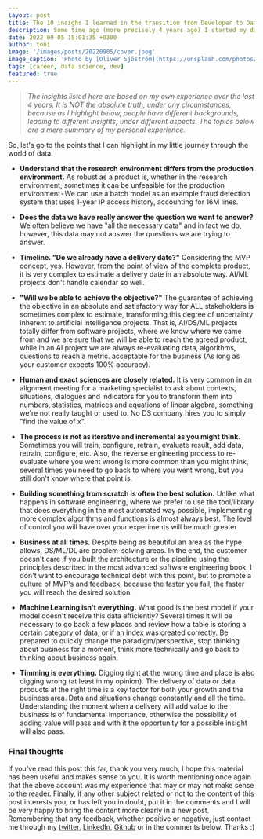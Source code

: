 ```yaml
---
layout: post
title: The 10 insighs I learned in the transition from Developer to Data Scientist.
description: Some time ago (more precisely 4 years ago) I started my data career journey. My background has always been in technology, so I didn't have so much trouble dealing with libraries and programming languages. However, I made a key turning point in certain aspects that made me evolve in the data area and perceive certain situations from other perspectives. So, based on my little experience in the data area, I decided to list some points that I was decisive in my career for this turning point. 
date: 2022-09-05 15:01:35 +0300
author: toni
image: '/images/posts/20220905/cover.jpeg'
image_caption: 'Photo by [Oliver Sjöström](https://unsplash.com/photos/m-qps7eYZl4) on [Unsplash](https://unsplash.com/)'
tags: [career, data science, dev]
featured: true
---
```


> *The insights listed here are based on my own experience over the last 4 years. It is NOT the absolute truth, under any circumstances, because as I highlight below, people have different backgrounds, leading to different insights, under different aspects. The topics below are a mere summary of my personal experience.*


So, let's go to the points that I can highlight in my little journey through the world of data.


- **Understand that the research environment differs from the production environment.** As robust as a product is, whether in the research environment, sometimes it can be unfeasible for the production environment - We can use a batch model as an example fraud detection system that uses 1-year IP access history, accounting for 16M lines.

- **Does the data we have really answer the question we want to answer?** We often believe we have "all the necessary data" and in fact we do, however, this data may not answer the questions we are trying to answer.

- **Timeline. "Do we already have a delivery date?"** Considering the MVP concept, yes. However, from the point of view of the complete product, it is very complex to estimate a delivery date in an absolute way. AI/ML projects don't handle calendar so well.

- **"Will we be able to achieve the objective?"** The guarantee of achieving the objective in an absolute and satisfactory way for ALL stakeholders is sometimes complex to estimate, transforming this degree of uncertainty inherent to artificial intelligence projects. That is, AI/DS/ML projects totally differ from software projects, where we know where we came from and we are sure that we will be able to reach the agreed product, while in an AI project we are always re-evaluating data, algorithms, questions to reach a metric. acceptable for the business (As long as your customer expects 100% accuracy).

- **Human and exact sciences are closely related.** It is very common in an alignment meeting for a marketing specialist to ask about contexts, situations, dialogues and indicators for you to transform them into numbers, statistics, matrices and equations of linear algebra, something we're not really taught or used to. No DS company hires you to simply "find the value of x".

- **The process is not as iterative and incremental as you might think.** Sometimes you will train, configure, retrain, evaluate result, add data, retrain, configure, etc. Also, the reverse engineering process to re-evaluate where you went wrong is more common than you might think, several times you need to go back to where you went wrong, but you still don't know where that point is.

- **Building something from scratch is often the best solution.** Unlike what happens in software engineering, where we prefer to use the tool/library that does everything in the most automated way possible, implementing more complex algorithms and functions is almost always best. The level of control you will have over your experiments will be much greater

- **Business at all times.** Despite being as beautiful an area as the hype allows, DS/ML/DL are problem-solving areas. In the end, the customer doesn't care if you built the architecture or the pipeline using the principles described in the most advanced software engineering book. I don't want to encourage technical debt with this point, but to promote a culture of MVP's and feedback, because the faster you fail, the faster you will reach the desired solution.

- **Machine Learning isn't everything.** What good is the best model if your model doesn't receive this data efficiently? Several times it will be necessary to go back a few places and review how a table is storing a certain category of data, or if an index was created correctly. Be prepared to quickly change the paradigm/perspective, stop thinking about business for a moment, think more technically and go back to thinking about business again.

- **Timming is everything.** Digging right at the wrong time and place is also digging wrong (at least in my opinion). The delivery of data or data products at the right time is a key factor for both your growth and the business area. Data and situations change constantly and all the time. Understanding the moment when a delivery will add value to the business is of fundamental importance, otherwise the possibility of adding value will pass and with it the opportunity for a possible insight will also pass.

### Final thoughts

If you've read this post this far, thank you very much, I hope this material has been useful and makes sense to you. It is worth mentioning once again that the above account was my experience that may or may not make sense to the reader.
Finally, if any other subject related or not to the content of this post interests you, or has left you in doubt, put it in the comments and I will be very happy to bring the content more clearly in a new post.
Remembering that any feedback, whether positive or negative, just contact me through my [twitter](https://twitter.com/estevestoni), [LinkedIn](https://www.linkedin.com/in/toniesteves/ ), [Github](https://github.com/toniesteves) or in the comments below. Thanks :)
